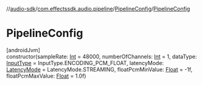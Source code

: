//[audio-sdk](../../../index.md)/[com.effectssdk.audio.pipeline](../index.md)/[PipelineConfig](index.md)/[PipelineConfig](-pipeline-config.md)

# PipelineConfig

[androidJvm]\
constructor(sampleRate: [Int](https://kotlinlang.org/api/core/kotlin-stdlib/kotlin/-int/index.html) = 48000, numberOfChannels: [Int](https://kotlinlang.org/api/core/kotlin-stdlib/kotlin/-int/index.html) = 1, dataType: [InputType](../-input-type/index.md) = InputType.ENCODING_PCM_FLOAT, latencyMode: [LatencyMode](../-latency-mode/index.md) = LatencyMode.STREAMING, floatPcmMinValue: [Float](https://kotlinlang.org/api/core/kotlin-stdlib/kotlin/-float/index.html) = -1f, floatPcmMaxValue: [Float](https://kotlinlang.org/api/core/kotlin-stdlib/kotlin/-float/index.html) = 1.0f)